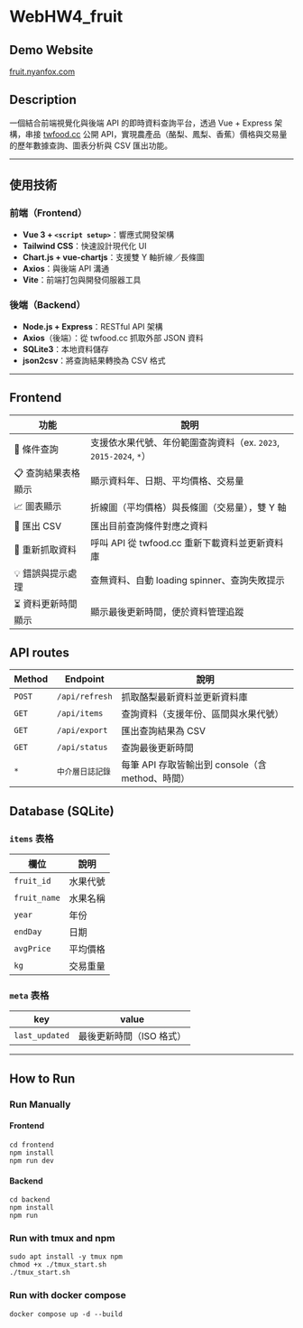 # WebHW4_fruit

## Demo Website
[fruit.nyanfox.com](https://fruit.nyanfox.com)

## Description

一個結合前端視覺化與後端 API 的即時資料查詢平台，透過 Vue + Express 架構，串接 [twfood.cc](https://www.twfood.cc) 公開 API，實現農產品（酪梨、鳳梨、香蕉）價格與交易量的歷年數據查詢、圖表分析與 CSV 匯出功能。

---

## 使用技術
### 前端（Frontend）
- **Vue 3 + `<script setup>`**：響應式開發架構
- **Tailwind CSS**：快速設計現代化 UI
- **Chart.js + vue-chartjs**：支援雙 Y 軸折線／長條圖
- **Axios**：與後端 API 溝通
- **Vite**：前端打包與開發伺服器工具

### 後端（Backend）
- **Node.js + Express**：RESTful API 架構
- **Axios**（後端）：從 twfood.cc 抓取外部 JSON 資料
- **SQLite3**：本地資料儲存
- **json2csv**：將查詢結果轉換為 CSV 格式

---

## Frontend
| 功能                     | 說明 |
|--------------------------|------|
| 🔎 條件查詢              | 支援依水果代號、年份範圍查詢資料（ex. `2023`, `2015-2024`, `*`） |
| 📋 查詢結果表格顯示      | 顯示資料年、日期、平均價格、交易量 |
| 📈 圖表顯示              | 折線圖（平均價格）與長條圖（交易量），雙 Y 軸 |
| 📄 匯出 CSV              | 匯出目前查詢條件對應之資料 |
| 🔁 重新抓取資料          | 呼叫 API 從 twfood.cc 重新下載資料並更新資料庫 |
| 💡 錯誤與提示處理        | 查無資料、自動 loading spinner、查詢失敗提示 |
| ⏳ 資料更新時間顯示      | 顯示最後更新時間，便於資料管理追蹤 |

## API routes
| Method | Endpoint           | 說明 |
|--------|--------------------|------|
| `POST` | `/api/refresh`     | 抓取酪梨最新資料並更新資料庫 |
| `GET`  | `/api/items`       | 查詢資料（支援年份、區間與水果代號） |
| `GET`  | `/api/export`      | 匯出查詢結果為 CSV |
| `GET`  | `/api/status`      | 查詢最後更新時間 |
| `*`    | `中介層日誌記錄`   | 每筆 API 存取皆輸出到 console（含 method、時間） |


## Database (SQLite)
### `items` 表格

| 欄位         | 說明         |
|--------------|--------------|
| `fruit_id`   | 水果代號     |
| `fruit_name` | 水果名稱     |
| `year`       | 年份         |
| `endDay`     | 日期         |
| `avgPrice`   | 平均價格     |
| `kg`         | 交易重量     |

### `meta` 表格

| key            | value                        |
|----------------|------------------------------|
| `last_updated` | 最後更新時間（ISO 格式）     |

---
## How to Run

### Run Manually
#### Frontend
```
cd frontend
npm install
npm run dev
```
#### Backend
```
cd backend
npm install
npm run
```

### Run with tmux and npm
```
sudo apt install -y tmux npm
chmod +x ./tmux_start.sh
./tmux_start.sh
```

### Run with docker compose
```
docker compose up -d --build
```
